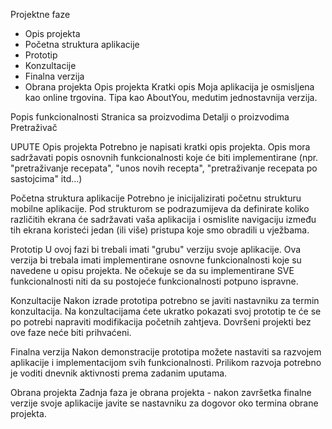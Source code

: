 Projektne faze
 - Opis projekta
 - Početna struktura aplikacije
 - Prototip
 - Konzultacije
 - Finalna verzija
 - Obrana projekta
Opis projekta
Kratki opis
Moja aplikacija je osmisljena kao online trgovina. Tipa kao AboutYou, medutim jednostavnija verzija.

Popis funkcionalnosti
Stranica sa proizvodima
Detalji o proizvodima
Pretraživač

UPUTE
Opis projekta
Potrebno je napisati kratki opis projekta. Opis mora sadržavati popis osnovnih funkcionalnosti koje će biti implementirane (npr. "pretraživanje recepata", "unos novih recepta", "pretraživanje recepata po sastojcima" itd...)

Početna struktura aplikacije
Potrebno je inicijalizirati početnu strukturu mobilne aplikacije. Pod strukturom se podrazumijeva da definirate koliko različitih ekrana će sadržavati vaša aplikacija i osmislite navigaciju između tih ekrana koristeći jedan (ili više) pristupa koje smo obradili u vježbama.

Prototip
U ovoj fazi bi trebali imati "grubu" verziju svoje aplikacije. Ova verzija bi trebala imati implementirane osnovne funkcionalnosti koje su navedene u opisu projekta. Ne očekuje se da su implementirane SVE funkcionalnosti niti da su postojeće funkcionalnosti potpuno ispravne.

Konzultacije
Nakon izrade prototipa potrebno se javiti nastavniku za termin konzultacija. Na konzultacijama ćete ukratko pokazati svoj prototip te će se po potrebi napraviti modifikacija početnih zahtjeva. Dovršeni projekti bez ove faze neće biti prihvaćeni.

Finalna verzija
Nakon demonstracije prototipa možete nastaviti sa razvojem aplikacije i implementacijom svih funkcionalnosti. Prilikom razvoja potrebno je voditi dnevnik aktivnosti prema zadanim uputama.

Obrana projekta
Zadnja faza je obrana projekta - nakon završetka finalne verzije svoje aplikacije javite se nastavniku za dogovor oko termina obrane projekta.
